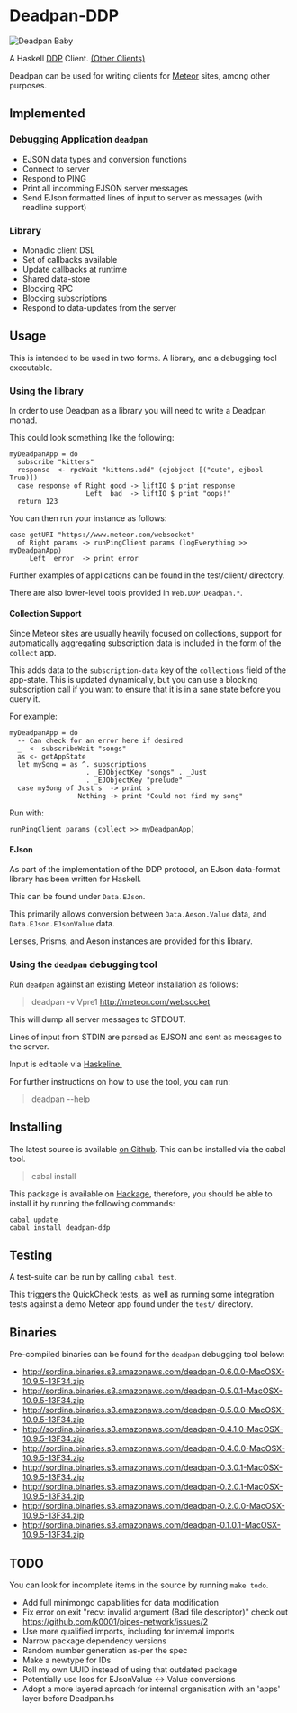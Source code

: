 # Deadpan-DDP

![Deadpan Baby](http://i.imgur.com/Nc5mA2j.png)

A Haskell
[DDP](https://github.com/meteor/meteor/blob/devel/packages/ddp/DDP.md)
Client. [(Other Clients)](http://www.meteorpedia.com/read/DDP_Clients)

Deadpan can be used for writing clients for [Meteor](https://www.meteor.com/) sites, among other purposes.

## Implemented

### Debugging Application `deadpan`

* EJSON data types and conversion functions
* Connect to server
* Respond to PING
* Print all incomming EJSON server messages
* Send EJson formatted lines of input to server as messages (with readline support)

### Library

* Monadic client DSL
* Set of callbacks available
* Update callbacks at runtime
* Shared data-store
* Blocking RPC
* Blocking subscriptions
* Respond to data-updates from the server


## Usage

This is intended to be used in two forms. A library, and a debugging tool executable.

### Using the library

In order to use Deadpan as a library you will need to write a Deadpan monad.

This could look something like the following:

    myDeadpanApp = do
      subscribe "kittens"
      response  <- rpcWait "kittens.add" (ejobject [("cute", ejbool True)])
      case response of Right good -> liftIO $ print response
                       Left  bad  -> liftIO $ print "oops!"
      return 123

You can then run your instance as follows:

    case getURI "https://www.meteor.com/websocket"
      of Right params -> runPingClient params (logEverything >> myDeadpanApp)
         Left  error  -> print error

Further examples of applications can be found in the test/client/ directory.

There are also lower-level tools provided in `Web.DDP.Deadpan.*`.

#### Collection Support

Since Meteor sites are usually heavily focused on collections,
support for automatically aggregating subscription data is
included in the form of the `collect` app.

This adds data to the `subscription-data` key of the `collections` field of the
app-state. This is updated dynamically, but you can use a blocking subscription
call if you want to ensure that it is in a sane state before you query it.

For example:

    myDeadpanApp = do
      -- Can check for an error here if desired
      _  <- subscribeWait "songs"
      as <- getAppState
      let mySong = as ^. subscriptions
                       . _EJObjectKey "songs" . _Just
                       . _EJObjectKey "prelude"
      case mySong of Just s  -> print s
                     Nothing -> print "Could not find my song"

Run with:

    runPingClient params (collect >> myDeadpanApp)


#### EJson

As part of the implementation of the DDP protocol, an EJson data-format
library has been written for Haskell.

This can be found under `Data.EJson`.

This primarily allows conversion between `Data.Aeson.Value` data,
and `Data.EJson.EJsonValue` data.

Lenses, Prisms, and Aeson instances are provided for this library.


### Using the `deadpan` debugging tool

Run `deadpan` against an existing Meteor installation as follows:

> deadpan -v Vpre1 http://meteor.com/websocket

This will dump all server messages to STDOUT.

Lines of input from STDIN are parsed as EJSON and sent as messages to the server.

Input is editable via [Haskeline.](http://hackage.haskell.org/package/haskeline)

For further instructions on how to use the tool, you can run:

> deadpan --help


## Installing

The latest source is available [on Github](https://github.com/sordina/Deadpan-DDP).
This can be installed via the cabal tool.

> cabal install

This package is available on [Hackage](http://hackage.haskell.org/package/Deadpan-DDP),
therefore, you should be able to install it by running the following commands:

    cabal update
    cabal install deadpan-ddp


## Testing

A test-suite can be run by calling `cabal test`.

This triggers the QuickCheck tests, as well as running some integration tests against
a demo Meteor app found under the `test/` directory.


## Binaries

Pre-compiled binaries can be found for the `deadpan` debugging tool below:

* <http://sordina.binaries.s3.amazonaws.com/deadpan-0.6.0.0-MacOSX-10.9.5-13F34.zip>
* <http://sordina.binaries.s3.amazonaws.com/deadpan-0.5.0.1-MacOSX-10.9.5-13F34.zip>
* <http://sordina.binaries.s3.amazonaws.com/deadpan-0.5.0.0-MacOSX-10.9.5-13F34.zip>
* <http://sordina.binaries.s3.amazonaws.com/deadpan-0.4.1.0-MacOSX-10.9.5-13F34.zip>
* <http://sordina.binaries.s3.amazonaws.com/deadpan-0.4.0.0-MacOSX-10.9.5-13F34.zip>
* <http://sordina.binaries.s3.amazonaws.com/deadpan-0.3.0.1-MacOSX-10.9.5-13F34.zip>
* <http://sordina.binaries.s3.amazonaws.com/deadpan-0.2.0.1-MacOSX-10.9.5-13F34.zip>
* <http://sordina.binaries.s3.amazonaws.com/deadpan-0.2.0.0-MacOSX-10.9.5-13F34.zip>
* <http://sordina.binaries.s3.amazonaws.com/deadpan-0.1.0.1-MacOSX-10.9.5-13F34.zip>


## TODO

You can look for incomplete items in the source by running `make todo`.

* Add full minimongo capabilities for data modification
* Fix error on exit "recv: invalid argument (Bad file descriptor)" check out <https://github.com/k0001/pipes-network/issues/2>
* Use more qualified imports, including for internal imports
* Narrow package dependency versions
* Random number generation as-per the spec
* Make a newtype for IDs
* Roll my own UUID instead of using that outdated package
* Potentially use Isos for EJsonValue <-> Value conversions
* Adopt a more layered aproach for internal organisation with an 'apps' layer before Deadpan.hs
